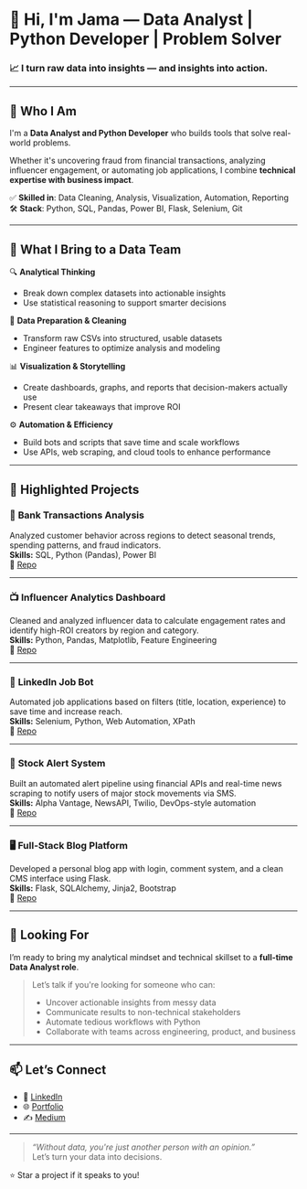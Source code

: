 # 👋 Hi, I'm Jama — Data Analyst | Python Developer | Problem Solver

### 📈 I turn raw data into insights — and insights into action.

---

## 🚀 Who I Am

I'm a **Data Analyst and Python Developer** who builds tools that solve real-world problems.

Whether it's uncovering fraud from financial transactions, analyzing influencer engagement, or automating job applications, I combine **technical expertise with business impact**.

✅ **Skilled in**: Data Cleaning, Analysis, Visualization, Automation, Reporting  
🛠️ **Stack**: Python, SQL, Pandas, Power BI, Flask, Selenium, Git

---

## 💼 What I Bring to a Data Team

🔍 **Analytical Thinking**  
- Break down complex datasets into actionable insights  
- Use statistical reasoning to support smarter decisions

🧹 **Data Preparation & Cleaning**  
- Transform raw CSVs into structured, usable datasets  
- Engineer features to optimize analysis and modeling

📊 **Visualization & Storytelling**  
- Create dashboards, graphs, and reports that decision-makers actually use  
- Present clear takeaways that improve ROI

⚙️ **Automation & Efficiency**  
- Build bots and scripts that save time and scale workflows  
- Use APIs, web scraping, and cloud tools to enhance performance

---

## 📂 Highlighted Projects

### 🏦 **Bank Transactions Analysis**
Analyzed customer behavior across regions to detect seasonal trends, spending patterns, and fraud indicators.  
**Skills:** SQL, Python (Pandas), Power BI  
📁 [Repo](https://github.com/JJama51657/Bank_Info_Data)

---

### 📺 **Influencer Analytics Dashboard**
Cleaned and analyzed influencer data to calculate engagement rates and identify high-ROI creators by region and category.  
**Skills:** Python, Pandas, Matplotlib, Feature Engineering  
📁 [Repo](https://github.com/JJama51657/Analysis)

---

### 🤖 **LinkedIn Job Bot**
Automated job applications based on filters (title, location, experience) to save time and increase reach.  
**Skills:** Selenium, Python, Web Automation, XPath  
📁 [Repo](https://github.com/JJama51657/Automation-Projects)

---

### 💬 **Stock Alert System**
Built an automated alert pipeline using financial APIs and real-time news scraping to notify users of major stock movements via SMS.  
**Skills:** Alpha Vantage, NewsAPI, Twilio, DevOps-style automation  
📁 [Repo](https://github.com/JJama51657/mjproject)

---

### 🖥️ **Full-Stack Blog Platform**
Developed a personal blog app with login, comment system, and a clean CMS interface using Flask.  
**Skills:** Flask, SQLAlchemy, Jinja2, Bootstrap  
📁 [Repo](https://github.com/JJama51657/web)

---

## 🎯 Looking For

I’m ready to bring my analytical mindset and technical skillset to a **full-time Data Analyst role**.

> Let’s talk if you're looking for someone who can:
> - Uncover actionable insights from messy data  
> - Communicate results to non-technical stakeholders  
> - Automate tedious workflows with Python  
> - Collaborate with teams across engineering, product, and business

---

## 📫 Let’s Connect

- 💼 [LinkedIn](https://www.linkedin.com/in/jama-jama-759740309/)
- 🌐 [Portfolio](https://jjama51657.github.io/)
- ✍️ [Medium](https://medium.com/@jjama51657/zero-to-hero-my-python-journey-52ec0ed96135)

---

> _“Without data, you're just another person with an opinion.”_  
Let’s turn your data into decisions.

⭐️ Star a project if it speaks to you!
